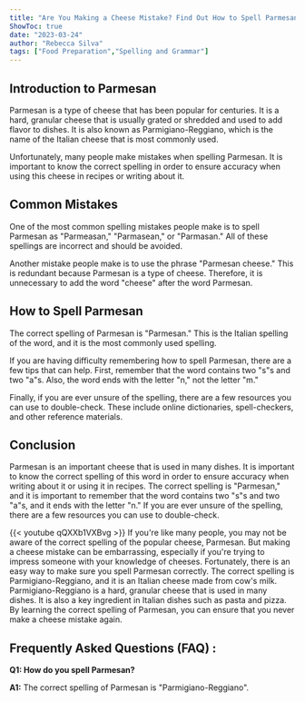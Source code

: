 ```yaml
---
title: "Are You Making a Cheese Mistake? Find Out How to Spell Parmesan the Right Way!"
ShowToc: true 
date: "2023-03-24"
author: "Rebecca Silva" 
tags: ["Food Preparation","Spelling and Grammar"]
---
```

## Introduction to Parmesan

Parmesan is a type of cheese that has been popular for centuries. It is a hard, granular cheese that is usually grated or shredded and used to add flavor to dishes. It is also known as Parmigiano-Reggiano, which is the name of the Italian cheese that is most commonly used.

Unfortunately, many people make mistakes when spelling Parmesan. It is important to know the correct spelling in order to ensure accuracy when using this cheese in recipes or writing about it.

## Common Mistakes

One of the most common spelling mistakes people make is to spell Parmesan as "Parmeasan," "Parmasean," or "Parmasan." All of these spellings are incorrect and should be avoided.

Another mistake people make is to use the phrase "Parmesan cheese." This is redundant because Parmesan is a type of cheese. Therefore, it is unnecessary to add the word "cheese" after the word Parmesan.

## How to Spell Parmesan

The correct spelling of Parmesan is "Parmesan." This is the Italian spelling of the word, and it is the most commonly used spelling.

If you are having difficulty remembering how to spell Parmesan, there are a few tips that can help. First, remember that the word contains two "s"s and two "a"s. Also, the word ends with the letter "n," not the letter "m."

Finally, if you are ever unsure of the spelling, there are a few resources you can use to double-check. These include online dictionaries, spell-checkers, and other reference materials.

## Conclusion

Parmesan is an important cheese that is used in many dishes. It is important to know the correct spelling of this word in order to ensure accuracy when writing about it or using it in recipes. The correct spelling is "Parmesan," and it is important to remember that the word contains two "s"s and two "a"s, and it ends with the letter "n." If you are ever unsure of the spelling, there are a few resources you can use to double-check.

{{< youtube qQXXb1VXBvg >}} 
If you're like many people, you may not be aware of the correct spelling of the popular cheese, Parmesan. But making a cheese mistake can be embarrassing, especially if you're trying to impress someone with your knowledge of cheeses. Fortunately, there is an easy way to make sure you spell Parmesan correctly. The correct spelling is Parmigiano-Reggiano, and it is an Italian cheese made from cow's milk. Parmigiano-Reggiano is a hard, granular cheese that is used in many dishes. It is also a key ingredient in Italian dishes such as pasta and pizza. By learning the correct spelling of Parmesan, you can ensure that you never make a cheese mistake again.

## Frequently Asked Questions (FAQ) :
**Q1: How do you spell Parmesan?**

**A1:** The correct spelling of Parmesan is "Parmigiano-Reggiano".





